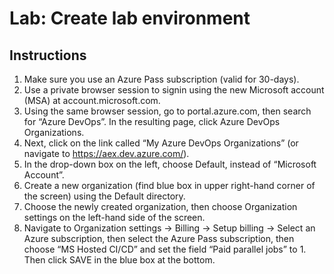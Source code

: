 # Lab: Create lab environment

## Instructions

1. Make sure you use an Azure Pass subscription (valid for 30-days).
2. Use a private browser session to signin using the new Microsoft account (MSA) at account.microsoft.com.
3. Using the same browser session, go to portal.azure.com, then search for “Azure DevOps”. In the resulting page, click Azure DevOps Organizations. 
4. Next, click on the link called “My Azure DevOps Organizations” (or navigate to https://aex.dev.azure.com/).
5. In the drop-down box on the left, choose Default, instead of “Microsoft Account”.
6. Create a new organization (find blue box in upper right-hand corner of the screen) using the Default directory.
7. Choose the newly created organization, then choose Organization settings on the left-hand side of the screen.
8. Navigate to Organization settings -> Billing -> Setup billing -> Select an Azure subscription, then select the Azure Pass subscription, then choose “MS Hosted CI/CD” and set the field “Paid parallel jobs” to 1. Then click SAVE in the blue box at the bottom.